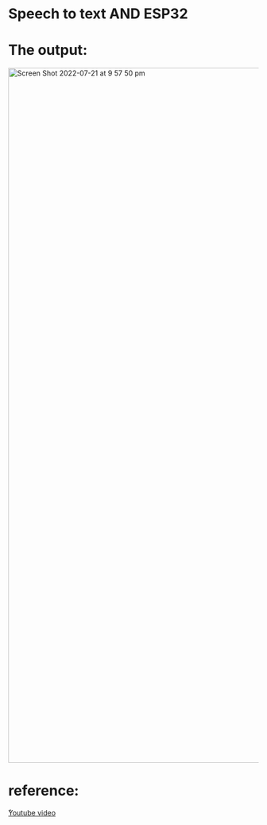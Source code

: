# Speech to text AND ESP32



# The output:
<img width="1399" alt="Screen Shot 2022-07-21 at 9 57 50 pm" src="https://user-images.githubusercontent.com/98902283/180294998-1162da08-0136-482f-afd1-35cfc0dfd1c7.png">




# reference:
[ٌYoutube video](https://www.youtube.com/watch?v=SFGIKucaOZA)

